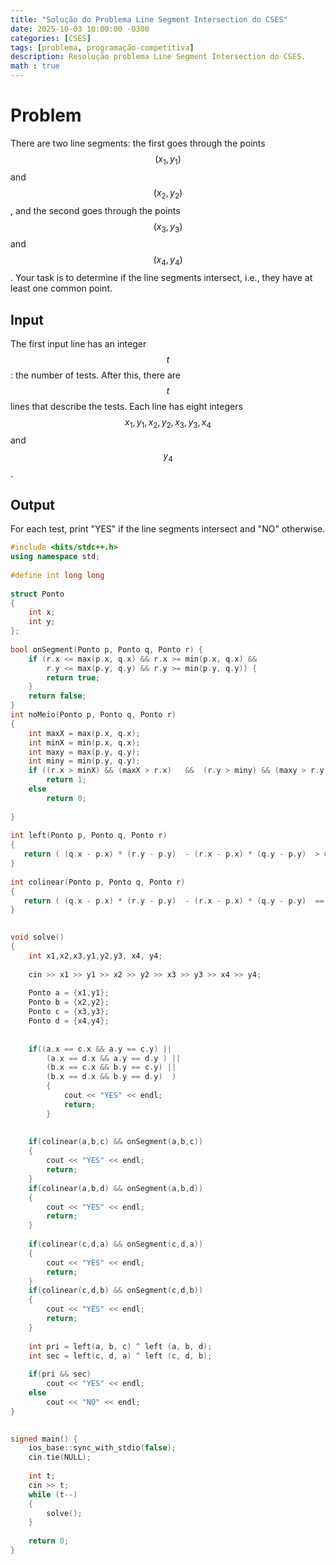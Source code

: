 ```yaml
---
title: "Solução do Problema Line Segment Intersection do CSES"
date: 2025-10-03 10:00:00 -0300
categories: [CSES]
tags: [problema, programação-competitiva]
description: Resolução problema Line Segment Intersection do CSES.
math : true 
---
```


# Problem
There are two line segments: the first goes through the points $$(x_1,y_1)$$ and $$(x_2,y_2)$$, and the second goes through the points $$(x_3,y_3)$$ and $$(x_4,y_4)$$.
Your task is to determine if the line segments intersect, i.e., they have at least one common point.

## Input
The first input line has an integer $$t$$: the number of tests.
After this, there are $$t$$ lines that describe the tests. Each line has eight integers $$x_1, y_1, x_2, y_2, x_3, y_3, x_4$$ and $$y_4$$.
## Output
For each test, print "YES" if the line segments intersect and "NO" otherwise.


```c++
#include <bits/stdc++.h>
using namespace std;
 
#define int long long
 
struct Ponto
{
    int x;
    int y;
};
  
bool onSegment(Ponto p, Ponto q, Ponto r) {
    if (r.x <= max(p.x, q.x) && r.x >= min(p.x, q.x) &&
        r.y <= max(p.y, q.y) && r.y >= min(p.y, q.y)) {
        return true;
    }
    return false;
}
int noMeio(Ponto p, Ponto q, Ponto r)
{
    int maxX = max(p.x, q.x);
    int minX = min(p.x, q.x);
    int maxy = max(p.y, q.y);
    int miny = min(p.y, q.y);
    if ((r.x > minX) && (maxX > r.x)   &&  (r.y > miny) && (maxy > r.y))
        return 1;
    else
        return 0;      
 
}
 
int left(Ponto p, Ponto q, Ponto r)
{
   return ( (q.x - p.x) * (r.y - p.y)  - (r.x - p.x) * (q.y - p.y)  > 0 ); 
}
 
int colinear(Ponto p, Ponto q, Ponto r)
{
   return ( (q.x - p.x) * (r.y - p.y)  - (r.x - p.x) * (q.y - p.y)  == 0 ); 
}
 

void solve()
{
    int x1,x2,x3,y1,y2,y3, x4, y4;
 
    cin >> x1 >> y1 >> x2 >> y2 >> x3 >> y3 >> x4 >> y4;
 
    Ponto a = {x1,y1};
    Ponto b = {x2,y2};
    Ponto c = {x3,y3};
    Ponto d = {x4,y4};
 
 
    if((a.x == c.x && a.y == c.y) ||
        (a.x == d.x && a.y == d.y ) ||
        (b.x == c.x && b.y == c.y) ||
        (b.x == d.x && b.y == d.y)  )
        {
            cout << "YES" << endl;
            return;
        }
    
 
    if(colinear(a,b,c) && onSegment(a,b,c))
    {
        cout << "YES" << endl;
        return;
    }
    if(colinear(a,b,d) && onSegment(a,b,d))
    {
        cout << "YES" << endl;
        return;
    }
 
    if(colinear(c,d,a) && onSegment(c,d,a))
    {
        cout << "YES" << endl;
        return;
    }
    if(colinear(c,d,b) && onSegment(c,d,b))
    {
        cout << "YES" << endl;
        return;
    }
 
    int pri = left(a, b, c) ^ left (a, b, d);
    int sec = left(c, d, a) ^ left (c, d, b);
 
    if(pri && sec)
        cout << "YES" << endl;
    else
        cout << "NO" << endl;   
}
 

signed main() {
    ios_base::sync_with_stdio(false);
    cin.tie(NULL);
 
    int t;
    cin >> t;
    while (t--)
    {
        solve();
    }
 
    return 0;
}
```
